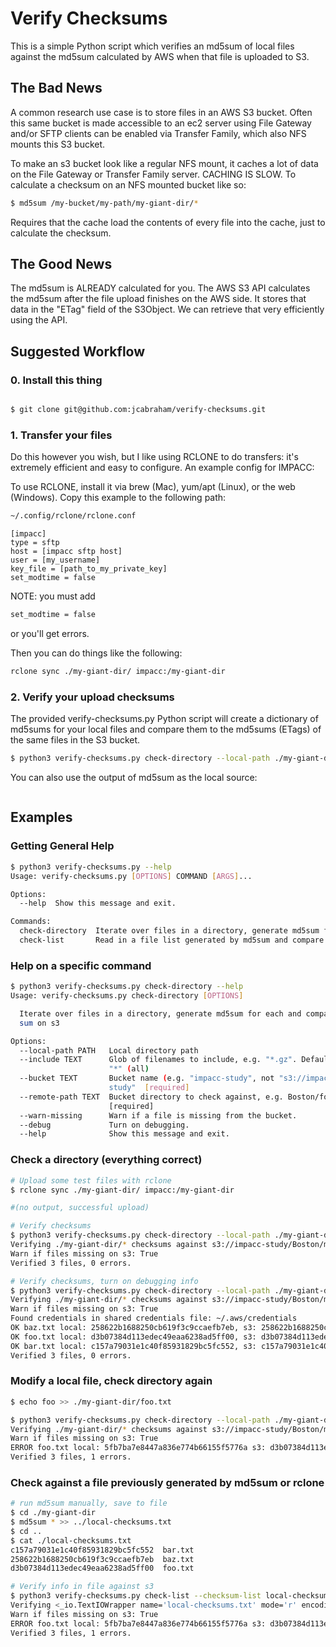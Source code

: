 # Verify Checksums

This is a simple Python script which verifies an md5sum of local files against the md5sum calculated by AWS when that file is uploaded to S3.

## The Bad News
A common research use case is to store files in an AWS S3 bucket. Often this same bucket is made accessible to an ec2 server using File Gateway and/or SFTP clients can be enabled via Transfer Family, which also NFS mounts this S3 bucket.

To make an s3 bucket look like a regular NFS mount, it caches a lot of data on the File Gateway or Transfer Family server. CACHING IS SLOW. To calculate a checksum on an NFS mounted bucket like so:

```bash
$ md5sum /my-bucket/my-path/my-giant-dir/*
```

Requires that the cache load the contents of every file into the cache, just to calculate the checksum.

## The Good News
The md5sum is ALREADY calculated for you. The AWS S3 API calculates the md5sum after the file upload finishes on the AWS side. It stores that data in the "ETag" field of the S3Object. We can retrieve that very efficiently using the API.


## Suggested Workflow

### 0. Install this thing
```bash

$ git clone git@github.com:jcabraham/verify-checksums.git

```


### 1. Transfer your files
Do this however you wish, but I like using RCLONE to do transfers: it's extremely efficient and easy to configure. An example config for IMPACC:

To use RCLONE, install it via brew (Mac), yum/apt (Linux), or the web (Windows). Copy this example to the following path:

```bash
~/.config/rclone/rclone.conf
```

```
[impacc]
type = sftp
host = [impacc sftp host]
user = [my_username]
key_file = [path_to_my_private_key]
set_modtime = false
```

NOTE: you must add 
```bash
set_modtime = false
```

or you'll get errors.

Then you can do things like the following:

```bash
rclone sync ./my-giant-dir/ impacc:/my-giant-dir
```

### 2. Verify your upload checksums

The provided verify-checksums.py Python script will create a dictionary of md5sums for your local files and compare them to the md5sums (ETags) of the same files in the S3 bucket.  

```bash
$ python3 verify-checksums.py check-directory --local-path ./my-giant-dir --remote-path Boston/my-giant-dir/ --warn-missing
```

You can also use the output of md5sum as the local source:
```bash

```


## Examples

### Getting General Help

```bash
$ python3 verify-checksums.py --help
Usage: verify-checksums.py [OPTIONS] COMMAND [ARGS]...

Options:
  --help  Show this message and exit.

Commands:
  check-directory  Iterate over files in a directory, generate md5sum for...
  check-list       Read in a file list generated by md5sum and compare to...
```

### Help on a specific command

```bash
$ python3 verify-checksums.py check-directory --help
Usage: verify-checksums.py check-directory [OPTIONS]

  Iterate over files in a directory, generate md5sum for each and compare to
  sum on s3

Options:
  --local-path PATH   Local directory path
  --include TEXT      Glob of filenames to include, e.g. "*.gz". Defaults to
                      "*" (all)
  --bucket TEXT       Bucket name (e.g. "impacc-study", not "s3://impacc-
                      study"  [required]
  --remote-path TEXT  Bucket directory to check against, e.g. Boston/foo.
                      [required]
  --warn-missing      Warn if a file is missing from the bucket.
  --debug             Turn on debugging.
  --help              Show this message and exit.
```

### Check a directory (everything correct)
```bash
# Upload some test files with rclone
$ rclone sync ./my-giant-dir/ impacc:/my-giant-dir

#(no output, successful upload)

# Verify checksums
$ python3 verify-checksums.py check-directory --local-path ./my-giant-dir --remote-path Boston/my-giant-dir/ --warn-missing
Verifying ./my-giant-dir/* checksums against s3://impacc-study/Boston/my-giant-dir/
Warn if files missing on s3: True
Verified 3 files, 0 errors.

# Verify checksums, turn on debugging info
$ python3 verify-checksums.py check-directory --local-path ./my-giant-dir --remote-path Boston/my-giant-dir/ --warn-missing --debug
Verifying ./my-giant-dir/* checksums against s3://impacc-study/Boston/my-giant-dir/
Warn if files missing on s3: True
Found credentials in shared credentials file: ~/.aws/credentials
OK baz.txt local: 258622b1688250cb619f3c9ccaefb7eb, s3: 258622b1688250cb619f3c9ccaefb7eb
OK foo.txt local: d3b07384d113edec49eaa6238ad5ff00, s3: d3b07384d113edec49eaa6238ad5ff00
OK bar.txt local: c157a79031e1c40f85931829bc5fc552, s3: c157a79031e1c40f85931829bc5fc552
Verified 3 files, 0 errors.
```

### Modify a local file, check directory again
```bash
$ echo foo >> ./my-giant-dir/foo.txt

$ python3 verify-checksums.py check-directory --local-path ./my-giant-dir --remote-path Boston/my-giant-dir/ --warn-missing --debug
Verifying ./my-giant-dir/* checksums against s3://impacc-study/Boston/my-giant-dir/
Warn if files missing on s3: True
ERROR foo.txt local: 5fb7ba7e8447a836e774b66155f5776a s3: d3b07384d113edec49eaa6238ad5ff00
Verified 3 files, 1 errors.
```

### Check against a file previously generated by md5sum or rclone

```bash
# run md5sum manually, save to file
$ cd ./my-giant-dir
$ md5sum * >> ../local-checksums.txt
$ cd ..
$ cat ./local-checksums.txt
c157a79031e1c40f85931829bc5fc552  bar.txt
258622b1688250cb619f3c9ccaefb7eb  baz.txt
d3b07384d113edec49eaa6238ad5ff00  foo.txt

# Verify info in file against s3
$ python3 verify-checksums.py check-list --checksum-list local-checksums.txt --remote-path Boston/my-giant-dir/ --warn-missing
Verifying <_io.TextIOWrapper name='local-checksums.txt' mode='r' encoding='UTF-8'> checksums against s3://impacc-study/Boston/my-giant-dir/
Warn if files missing on s3: True
ERROR foo.txt local: 5fb7ba7e8447a836e774b66155f5776a s3: d3b07384d113edec49eaa6238ad5ff00
Verified 3 files, 1 errors.
```
